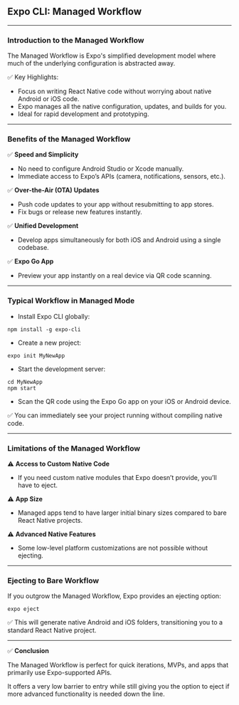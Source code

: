 ## Expo CLI: Managed Workflow

---

### Introduction to the Managed Workflow

The <span class="emphasis">Managed Workflow</span> is Expo's simplified development model where much of the underlying configuration is abstracted away.

✅ Key Highlights:
- Focus on writing React Native code without worrying about native Android or iOS code.
- Expo manages all the native configuration, updates, and builds for you.
- Ideal for rapid development and prototyping.

---

### Benefits of the Managed Workflow

✅ **Speed and Simplicity**
- No need to configure Android Studio or Xcode manually.
- Immediate access to Expo’s APIs (camera, notifications, sensors, etc.).

✅ **Over-the-Air (OTA) Updates**
- Push code updates to your app without resubmitting to app stores.
- Fix bugs or release new features instantly.

✅ **Unified Development**
- Develop apps simultaneously for both iOS and Android using a single codebase.

✅ **Expo Go App**
- Preview your app instantly on a real device via QR code scanning.

---

### Typical Workflow in Managed Mode

- Install Expo CLI globally:

```shell
npm install -g expo-cli
```

- Create a new project:

```shell
expo init MyNewApp
```

- Start the development server:

```shell
cd MyNewApp
npm start
```

- Scan the QR code using the <span class="emphasis">Expo Go</span> app on your iOS or Android device.

✅ You can immediately see your project running without compiling native code.

---

### Limitations of the Managed Workflow

⚠️ **Access to Custom Native Code**
- If you need custom native modules that Expo doesn’t provide, you’ll have to eject.

⚠️ **App Size**
- Managed apps tend to have larger initial binary sizes compared to bare React Native projects.

⚠️ **Advanced Native Features**
- Some low-level platform customizations are not possible without ejecting.

---

### Ejecting to Bare Workflow

If you outgrow the Managed Workflow, Expo provides an ejecting option:

```shell
expo eject
```

✅ This will generate native Android and iOS folders, transitioning you to a standard React Native project.

---

✅ **Conclusion**

The <span class="emphasis">Managed Workflow</span> is perfect for quick iterations, MVPs, and apps that primarily use Expo-supported APIs.

It offers a very low barrier to entry while still giving you the option to eject if more advanced functionality is needed down the line.
